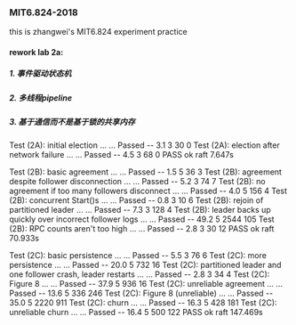 ### MIT6.824-2018
this is zhangwei's MIT6.824 experiment practice

#### rework lab 2a:
##### 1. 事件驱动状态机
##### 2. 多线程pipeline
##### 3. 基于通信而不是基于锁的共享内存

 Test (2A): initial election ...
  ... Passed --   3.1  3   30    0
 Test (2A): election after network failure ...
  ... Passed --   4.5  3   68    0
 PASS
 ok      raft    7.647s

 Test (2B): basic agreement ...
  ... Passed --   1.5  5   36    3
 Test (2B): agreement despite follower disconnection ...
  ... Passed --   5.2  3   74    7
 Test (2B): no agreement if too many followers disconnect ...
  ... Passed --   4.0  5  156    4
 Test (2B): concurrent Start()s ...
  ... Passed --   0.8  3   10    6
 Test (2B): rejoin of partitioned leader ...
  ... Passed --   7.3  3  128    4
 Test (2B): leader backs up quickly over incorrect follower logs ...
  ... Passed --  49.2  5 2544  105
 Test (2B): RPC counts aren't too high ...
   ... Passed --   2.8  3   30   12
 PASS
 ok      raft    70.933s

 Test (2C): basic persistence ...
   ... Passed --   5.5  3   76    6
 Test (2C): more persistence ...
   ... Passed --  20.0  5  732   16
 Test (2C): partitioned leader and one follower crash, leader restarts ...
   ... Passed --   2.8  3   34    4
 Test (2C): Figure 8 ...
   ... Passed --  37.9  5  936   16
 Test (2C): unreliable agreement ...
   ... Passed --  13.6  5  336  246
 Test (2C): Figure 8 (unreliable) ...
   ... Passed --  35.0  5 2220  911
 Test (2C): churn ...
  ... Passed --  16.3  5  428  181
 Test (2C): unreliable churn ...
  ... Passed --  16.4  5  500  122
 PASS
 ok      raft    147.469s
